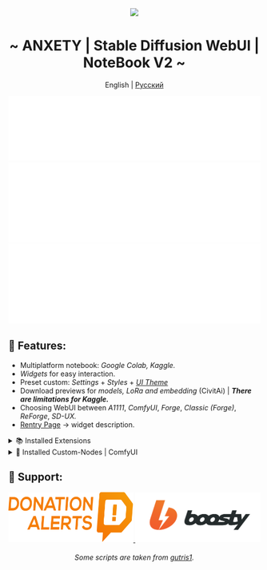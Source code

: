 <div align="center">
<img width="1080px" height="auto" src="https://raw.githubusercontent.com/anxety-solo/sdAIgen/dev/.Docs/Imgs/sample.png"/></br>
<h1>~ ANXETY | Stable Diffusion WebUI | NoteBook V2 ~</h1>

English | [Русский](README.ru-ru.md)

</div>

<div align="center">
    <a href="https://discord.gg/eemJdDusvH">
        <img src=".Docs/SVG/en/discord-en.svg" width="800" height="130" alt="discord">
    </a>
    <a href="https://colab.research.google.com/github/anxety-solo/sdAIgen/blob/main/notebook/ANXETY_sdAIgen_EN.ipynb">
        <img src=".Docs/SVG/en/colab-en.svg" width="800" height="160" alt="colab">
    </a>
    <a href="https://www.kaggle.com/code/anxetysolo/sdaigen-en-ipynb">
        <img src=".Docs/SVG/en/kaggle-en.svg" width="800" height="160" alt="kaggle">
    </a>
</div>

## 🌟 Features:
  - Multiplatform notebook: *Google Colab, Kaggle.*
  - *Widgets* for easy interaction.
  - Preset custom: *Settings* + *Styles* + [*UI Theme*](https://github.com/anxety-solo/anxety-theme)
  - Download previews for *models, LoRa and embedding* (CivitAi) | ***There are limitations for Kaggle.***
  - Choosing WebUI between *A1111*, *ComfyUI*, *Forge*, *Classic (Forge)*, *ReForge*, *SD-UX.*
  - [Rentry Page](https://rentry.co/faq-sdAIgen-en) → widget description.

<details>
<summary>📚 Installed Extensions</summary>

### *Legend:*
| ✔️ — Installed | ❌ — Not Installed | 🔄 — Integrated Version | <sup>`†`</sup> — Only in *Kaggle* |
|----------------|---------------------|-------------------------|----------------------------------|

| Extension | A1111 | Forge | Classic | ReForge | SD-UX |
|-----------|-------|-------|---------|---------|-------|
| [ADetailer](https://github.com/Bing-su/adetailer) | ✔️ | ✔️ | ✔️ | ✔️ | ✔️ |
| [anxety-theme](https://github.com/anxety-solo/anxety-theme) | ✔️ | ✔️ | ✔️ | ✔️ | ✔️ |
| [Aspect-Ratio-Helper](https://github.com/thomasasfk/sd-webui-aspect-ratio-helper) | ✔️ | ✔️ | ✔️ | ✔️ | ✔️ |
| [CivitAi-Browser-plus](https://github.com/anxety-solo/sd-civitai-browser-plus) | ✔️ | ✔️ | ✔️ | ✔️ | ✔️ |
| [ControlNet](https://github.com/Mikubill/sd-webui-controlnet) | ✔️ | 🔄 | 🔄 | 🔄 | ✔️ |
| [Infinite-Image-Browsing](https://github.com/zanllp/sd-webui-infinite-image-browsing) | ✔️ | ✔️ | ✔️ | ✔️ | ✔️ |
| [Regional-Prompter](https://github.com/hako-mikan/sd-webui-regional-prompter) | ✔️ | ❌ | ❌ | ✔️ | ✔️ |
| [Encrypt-Image](https://github.com/gutris1/sd-encrypt-image) | ✔️<sup>†</sup> | ✔️<sup>†</sup> | ✔️<sup>†</sup> | ✔️<sup>†</sup> | ✔️<sup>†</sup> |
| [SD-Hub](https://github.com/gutris1/sd-hub) | ✔️ | ✔️ | ✔️ | ✔️ | ✔️ |
| [Image-Info](https://github.com/gutris1/sd-image-info) | ✔️ | ✔️ | ✔️ | ✔️ | ✔️ |
| [Image-Viewer](https://github.com/gutris1/sd-image-viewer) | ✔️ | ✔️ | ✔️ | ✔️ | ✔️ |
| [State](https://github.com/ilian6806/stable-diffusion-webui-state) | ✔️ | ✔️ | ✔️ | ✔️ | ✔️ |
| [SuperMerger](https://github.com/hako-mikan/sd-webui-supermerger) | ✔️ | ✔️ | ❌ | ✔️ | ✔️ |
| [Tag-Complete](https://github.com/DominikDoom/a1111-sd-webui-tagcomplete) | ✔️ | ✔️ | ✔️ | ✔️ | ✔️ |
| [Umi-AI-Wildcards](https://github.com/Tsukreya/Umi-AI-Wildcards) | ✔️ | ✔️ | ✔️ | ✔️ | ✔️ |
| [WD14-Tagger](https://github.com/picobyte/stable-diffusion-webui-wd14-tagger) | ✔️ | ✔️ | ❌ | ✔️ | ✔️ |
| [webui_timer](https://github.com/anxety-solo/webui_timer) | ✔️ | ✔️ | ✔️ | ✔️ | ✔️ |

</details>

<details>
<summary>🧩 Installed Custom-Nodes | ComfyUI</summary>

- [Advanced-ControlNet](https://github.com/Kosinkadink/ComfyUI-Advanced-ControlNet)
- [ComfyUI-Custom-Scripts](https://github.com/pythongosssss/ComfyUI-Custom-Scripts)
- [ComfyUI-Impact-Pack](https://github.com/ltdrdata/ComfyUI-Impact-Pack)
- [ComfyUI-Impact-Subpack](https://github.com/ltdrdata/ComfyUI-Impact-Subpack)
- [ComfyUI-Manager](https://github.com/ltdrdata/ComfyUI-Manager)
- [ComfyUI-Model-Manager](https://github.com/hayden-fr/ComfyUI-Model-Manager)
- [ControlNet-AUX](https://github.com/Fannovel16/comfyui_controlnet_aux)
- [Efficiency-Nodes](https://github.com/jags111/efficiency-nodes-comfyui)
- [UltimateSDUpscale](https://github.com/ssitu/ComfyUI_UltimateSDUpscale)
- [WAS-Nodes](https://github.com/WASasquatch/was-node-suite-comfyui)
- [WD14-Tagger](https://github.com/pythongosssss/ComfyUI-WD14-Tagger)

</details>

## 💙 Support:

<div align="center">
    <a href="https://www.donationalerts.com/r/anxety">
        <img src=".Docs/SVG/DA_Logo_Color.svg" width="250" height="100" alt="DonationAlerts">
    </a>
    <a href="https://boosty.to/anxety/single-payment/donation/707920">
        <img src=".Docs/SVG/Boosty_Logo_Color.svg" width="250" height="100" alt="Boosty">
    </a>
</div>

<div align="center">
	<h6>Some scripts are taken from <a href="https://github.com/gutris1">gutris1</a>.</h6>
</div>